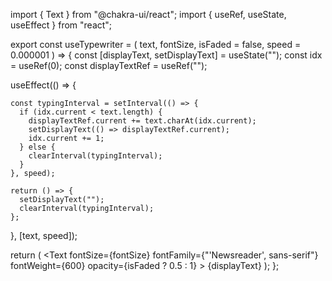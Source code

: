 
import { Text } from "@chakra-ui/react";
import { useRef, useState, useEffect } from "react";

export const useTypewriter = (
  text,
  fontSize,
  isFaded = false,
  speed = 0.000001
) => {
  const [displayText, setDisplayText] = useState("");
  const idx = useRef(0);
  const displayTextRef = useRef("");
  
  useEffect(() => {

    const typingInterval = setInterval(() => {
      if (idx.current < text.length) {
        displayTextRef.current += text.charAt(idx.current);
        setDisplayText(() => displayTextRef.current);
        idx.current += 1;
      } else {
        clearInterval(typingInterval);
      }
    }, speed);

    return () => {
      setDisplayText("");
      clearInterval(typingInterval);
    };
  }, [text, speed]);

  return (
    <Text
      fontSize={fontSize}
      fontFamily={"'Newsreader', sans-serif"}
      fontWeight={600}
      opacity={isFaded ? 0.5 : 1}
    >
      {displayText}
    </Text>
  );
};
